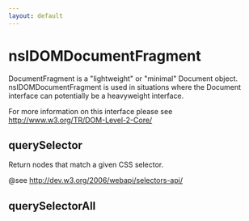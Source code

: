 ```yaml
---
layout: default
---
```


# nsIDOMDocumentFragment #

DocumentFragment is a "lightweight" or "minimal" Document object.
nsIDOMDocumentFragment is used in situations where the Document
interface can potentially be a heavyweight interface.

For more information on this interface please see 
http://www.w3.org/TR/DOM-Level-2-Core/


## querySelector ##

Return nodes that match a given CSS selector.

@see <http://dev.w3.org/2006/webapi/selectors-api/>


## querySelectorAll ##
